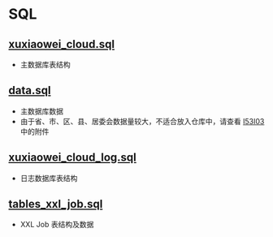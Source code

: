 # SQL

## [xuxiaowei_cloud.sql](./xuxiaowei_cloud.sql)

- 主数据库表结构

## [data.sql](./data.sql)

- 主数据库数据
- 由于省、市、区、县、居委会数据量较大，不适合放入仓库中，请查看 [I53I03](https://gitee.com/xuxiaowei-cloud/xuxiaowei-cloud/issues/I53I03) 中的附件

## [xuxiaowei_cloud_log.sql](./xuxiaowei_cloud_log.sql)

- 日志数据库表结构

## [tables_xxl_job.sql](./tables_xxl_job.sql)

- XXL Job 表结构及数据
